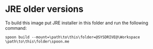 # JRE older versions

To build this image put JRE installer in this folder and run the following command:

    spoon build --mount=\path\to\this\folder=@SYSDRIVE@\Workspace \path\to\this\folder\spoon.me